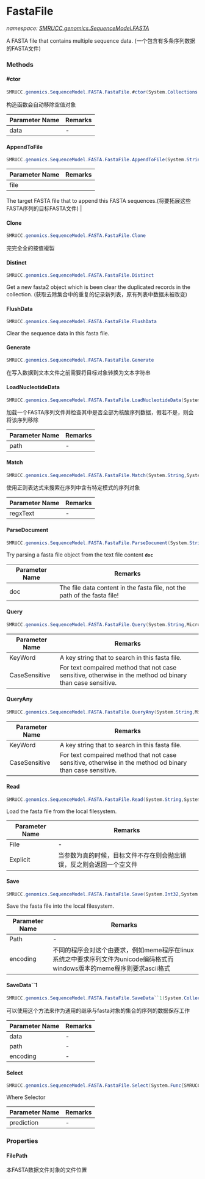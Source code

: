 ﻿# FastaFile
_namespace: [SMRUCC.genomics.SequenceModel.FASTA](./index.md)_

A FASTA file that contains multiple sequence data.
 (一个包含有多条序列数据的FASTA文件)



### Methods

#### #ctor
```csharp
SMRUCC.genomics.SequenceModel.FASTA.FastaFile.#ctor(System.Collections.Generic.IEnumerable{SMRUCC.genomics.SequenceModel.FASTA.FastaToken})
```
构造函数会自动移除空值对象

|Parameter Name|Remarks|
|--------------|-------|
|data|-|


#### AppendToFile
```csharp
SMRUCC.genomics.SequenceModel.FASTA.FastaFile.AppendToFile(System.String)
```


|Parameter Name|Remarks|
|--------------|-------|
|file|
 The target FASTA file that to append this FASTA sequences.(将要拓展这些FASTA序列的目标FASTA文件)
 |


#### Clone
```csharp
SMRUCC.genomics.SequenceModel.FASTA.FastaFile.Clone
```
完完全全的按值複製

#### Distinct
```csharp
SMRUCC.genomics.SequenceModel.FASTA.FastaFile.Distinct
```
Get a new fasta2 object which is been clear the duplicated records in the collection.
 (获取去除集合中的重复的记录新列表，原有列表中数据未被改变)

#### FlushData
```csharp
SMRUCC.genomics.SequenceModel.FASTA.FastaFile.FlushData
```
Clear the sequence data in this fasta file.

#### Generate
```csharp
SMRUCC.genomics.SequenceModel.FASTA.FastaFile.Generate
```
在写入数据到文本文件之前需要将目标对象转换为文本字符串

#### LoadNucleotideData
```csharp
SMRUCC.genomics.SequenceModel.FASTA.FastaFile.LoadNucleotideData(System.String,System.Boolean)
```
加载一个FASTA序列文件并检查其中是否全部为核酸序列数据，假若不是，则会将该序列移除

|Parameter Name|Remarks|
|--------------|-------|
|path|-|


#### Match
```csharp
SMRUCC.genomics.SequenceModel.FASTA.FastaFile.Match(System.String,System.Text.RegularExpressions.RegexOptions)
```
使用正则表达式来搜索在序列中含有特定模式的序列对象

|Parameter Name|Remarks|
|--------------|-------|
|regxText|-|


#### ParseDocument
```csharp
SMRUCC.genomics.SequenceModel.FASTA.FastaFile.ParseDocument(System.String,System.Char[])
```
Try parsing a fasta file object from the text file content **`doc`**

|Parameter Name|Remarks|
|--------------|-------|
|doc|The file data content in the fasta file, not the path of the fasta file!|


#### Query
```csharp
SMRUCC.genomics.SequenceModel.FASTA.FastaFile.Query(System.String,Microsoft.VisualBasic.CompareMethod)
```


|Parameter Name|Remarks|
|--------------|-------|
|KeyWord|A key string that to search in this fasta file.|
|CaseSensitive|For text compaired method that not case sensitive, otherwise in the method od binary than case sensitive.|


#### QueryAny
```csharp
SMRUCC.genomics.SequenceModel.FASTA.FastaFile.QueryAny(System.String,Microsoft.VisualBasic.CompareMethod)
```


|Parameter Name|Remarks|
|--------------|-------|
|KeyWord|A key string that to search in this fasta file.|
|CaseSensitive|For text compaired method that not case sensitive, otherwise in the method od binary than case sensitive.|


#### Read
```csharp
SMRUCC.genomics.SequenceModel.FASTA.FastaFile.Read(System.String,System.Boolean,System.Char)
```
Load the fasta file from the local filesystem.

|Parameter Name|Remarks|
|--------------|-------|
|File|-|
|Explicit|当参数为真的时候，目标文件不存在则会抛出错误，反之则会返回一个空文件|


#### Save
```csharp
SMRUCC.genomics.SequenceModel.FASTA.FastaFile.Save(System.Int32,System.String,System.Text.Encoding)
```
Save the fasta file into the local filesystem.

|Parameter Name|Remarks|
|--------------|-------|
|Path|-|
|encoding|不同的程序会对这个由要求，例如meme程序在linux系统之中要求序列文件为unicode编码格式而windows版本的meme程序则要求ascii格式|


#### SaveData``1
```csharp
SMRUCC.genomics.SequenceModel.FASTA.FastaFile.SaveData``1(System.Collections.Generic.IEnumerable{``0},System.String,Microsoft.VisualBasic.Text.Encodings)
```
可以使用这个方法来作为通用的继承与fasta对象的集合的序列的数据保存工作

|Parameter Name|Remarks|
|--------------|-------|
|data|-|
|path|-|
|encoding|-|


#### Select
```csharp
SMRUCC.genomics.SequenceModel.FASTA.FastaFile.Select(System.Func{SMRUCC.genomics.SequenceModel.FASTA.FastaToken,System.Boolean})
```
Where Selector

|Parameter Name|Remarks|
|--------------|-------|
|prediction|-|



### Properties

#### FilePath
本FASTA数据文件对象的文件位置
